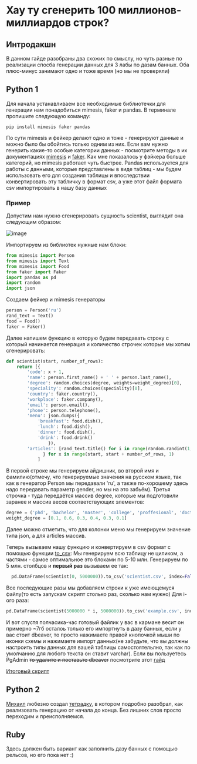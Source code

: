 # Хаy ту сгенерить 100 миллионов-миллиардов строк?
## Интродакшн
В данном гайде разобраны два схожих по смыслу, но чуть разные по реализации спосба генерации данных для 3 лабы по дазам банных. Оба плюс-минус занимают одно и тоже время (но мы не проверяли)

## Python 1
Для начала устанавливаем все необходимые библиотечки для генерации нам понадобиться mimesis, faker и pandas.
В терминале пропишите следующую команду:
```
pip install mimesis faker pandas
```
По сути mimesis и фейкер делают одно и тоже - генерируют данные и можно было бы обойтись только одним из них.
Если вам нужно генерить какие-то особые категории данных - посмотрите методы в их документациях [mimesis](https://mimesis.name/en/latest/api.html) и [faker](https://faker.readthedocs.io/en/master/providers.html). Как мне показалось у фэйкера больше категорий, но mimesis работает чуть быстрее.
Pandas используется для работы с данными, которые представлены в виде таблиц - мы будем использовать его для создания таблицы и впоследствии конвертировать эту табличку в формат csv, а уже этот файл формата csv импортировать в нашу базу данных

### Пример
Допустим нам нужно сгенерировать сущность scientist, выглядит она следующим образом:

![image](https://user-images.githubusercontent.com/55802440/204097408-92e680bd-3111-41ed-9728-5c28c2a36054.png)

Импортируем из библиотек нужные нам блоки:
```python
from mimesis import Person
from mimesis import Text
from mimesis import Food
from faker import Faker
import pandas as pd
import random
import json
```
Создаем фейкер и mimesis генераторы
```python
person = Person('ru')
rand_text = Text()
food = Food()
faker = Faker()
```
Далее напишем функцию в которую будем передавать строку с который начинается генерация и количество строчек которые мы хотим сгенерировать:
```python
def scientist(start, number_of_rows):
    return [{
        'code': x + 1,
        'name': person.first_name() + ' ' + person.last_name(),
        'degree': random.choices(degree, weights=weight_degree)[0],
        'speciality': random.choices(speciality)[0],
        'country': faker.country(),
        'workplace': faker.company(),
        'email': person.email(),
        'phone': person.telephone(),
        'menu': json.dumps({
            'breakfast': food.dish(),
            'lunch': food.dish(),
            'dinner': food.dish(),
            'drink': food.drink()
                }),
        'articles': [rand_text.title() for i in range(random.randint(1, 10))],
              } for x in range(start, start + number_of_rows, 1)
            ]
```
В первой строке мы генерируем айдишник, во второй имя и фамилию(отмечу, что генерируемые значения на русском языке, так как в генератор Person мы передавали 'ru', а также
по-хорошему здесь надо передавать параметр gender, но мы на это забьём). Третья строчка - туда передаётся массив degree, которые мы подготовили заранее и массив весов соответствующих элементов:
```python
degree = ('phd', 'bachelor', 'master', 'college', 'proffesional', 'doctoral')
weight_degree = [0.1, 0.6, 0.3, 0.4, 0.3, 0.1]
```
Далее можно отметить, что для колонки меню мы генерируем значение типа json, а для articles массив.

Теперь вызываем нашу функцию и конвертируем в csv формат с помощью функции [to_csv](https://pandas.pydata.org/docs/reference/api/pandas.DataFrame.to_csv.html):
Мы генерируем всю таблицу не циликом, а частями - самое оптимальное это блоками по 5-10 млн.
Генерируем по 5 млн. столбцов и **первый раз** вызываем ее так:
```python
  pd.DataFrame(scientist(0, 5000000)).to_csv('scientist.csv', index=False)
```
Все последующие разы мы добавляем строки к уже имеющемуся файлу(то есть запускам скрипт столько раз, сколько нам нужно)
Для i-ого раза:
```python
pd.DataFrame(scientist(5000000 * i, 5000000)).to_csv('example.csv', index=False, mode='a', header=False)
```
И вот спустя полчасика-час готовый файлик у вас в кармане весит он примерно ~7гб осталоь только его импортнуть в дазу банных, если у вас стоит dbeaver, то просто нажимаете правой кнопочкой мыши по иконки схемы и нажимаете импорт данных(не забудьте, что вы должны настроить типы данных для вашей таблицы самостоятельлно, так как по умолчанию для любого текста он ставит varchar).
Если вы пользуетесь PgAdmin ~~то удалите и поставьте dbeaver~~ посмотрите этот [гайд](https://hevodata.com/learn/pgadmin-import-csv/)

[Итоговый скрипт](https://github.com/proooooogiba/DataBase/blob/61cba6d283903a697fb7cb6d49b15e50f1e66514/generation.py)

## Python 2
[Михаил](https://github.com/DaMagus26) любезно создал [тетрадку](https://colab.research.google.com/drive/1oiKxNVyOgZXIHo_GgB8qKv3Q-5IPPyI5), в котором подробно разобрал, как реализовать генерацию от начала до конца. Без лишних слов просто переходим и преисполняемся.

## Ruby
Здесь должен быть вариант как заполнить дазу банных с помощью рельсов, но его пока нет :)

